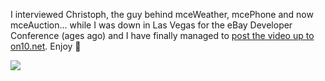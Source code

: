 I interviewed Christoph, the guy behind mceWeather, mcePhone and now mceAuction... while I was down in Las Vegas for the eBay Developer Conference (ages ago) and I have finally managed to [post the video up to on10.net](http://www.on10.net/Blogs/TheShow/4960/). Enjoy 🙂

![](http://download.microsoft.com/download/a/c/0/ac03b515-a6db-4712-9fcb-cd41b3d7fd0e/MediaCenterAuction_small_on10.jpg)